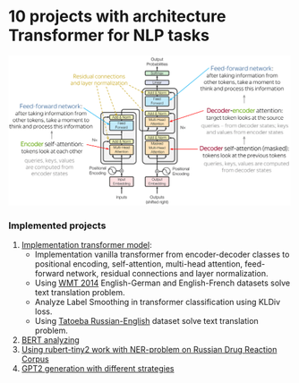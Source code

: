 # 10 projects with architecture Transformer for NLP tasks
![image](transformers.png)

### Implemented projects
1) [Implementation transformer model](https://github.com/Arseny5/nlp-personal-projects/tree/main/01-implement-vanilla-transformer):
   - Implementation vanilla transformer from encoder-decoder classes to positional encoding, self-attention, multi-head attention, feed-forward network, residual connections and layer normalization.
   - Using [WMT 2014](https://huggingface.co/datasets/wmt14) English-German and English-French datasets solve text translation problem.
   - Analyze Label Smoothing in transformer classification using KLDiv loss.
   - Using [Tatoeba Russian-English](https://huggingface.co/datasets/tatoeba) dataset solve text translation problem.
3) [BERT analyzing](https://github.com/Arseny5/nlp-personal-projects/tree/main/03-bert-for-NER)
4) [Using rubert-tiny2 work with NER-problem on Russian Drug Reaction Corpus](https://github.com/Arseny5/nlp-personal-projects/tree/main/03-bert-for-NER)
5) [GPT2 generation with different strategies](https://github.com/Arseny5/nlp-personal-projects/tree/main/03-bert-for-NER)
